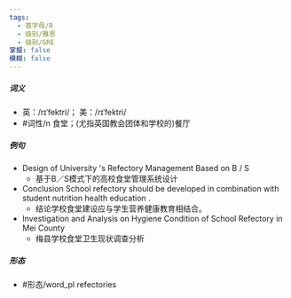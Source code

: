```yaml
---
tags:
  - 首字母/R
  - 级别/雅思
  - 级别/GRE
掌握: false
模糊: false
---
```

##### 词义
- 英：/rɪˈfektri/； 美：/rɪˈfektri/
- #词性/n  食堂；(尤指英国教会团体和学校的)餐厅
##### 例句
- Design of University 's Refectory Management Based on B \/ S
	- 基于B／S模式下的高校食堂管理系统设计
- Conclusion School refectory should be developed in combination with student nutrition health education .
	- 结论学校食堂建设应与学生营养健康教育相结合。
- Investigation and Analysis on Hygiene Condition of School Refectory in Mei County
	- 梅县学校食堂卫生现状调查分析
##### 形态
- #形态/word_pl refectories
